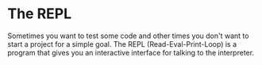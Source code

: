 The REPL
========

Sometimes you want to test some code and other times you don't want to start a project for a simple goal. The REPL (Read-Eval-Print-Loop) is a program that gives you an interactive interface for talking to the interpreter.
